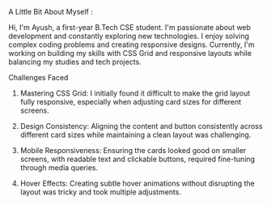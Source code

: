 A Little Bit About Myself :

Hi, I'm Ayush, a first-year B.Tech CSE student. I'm passionate about web development and constantly exploring new technologies. I enjoy solving complex coding problems and creating responsive designs. Currently, I'm working on building my skills with CSS Grid and responsive layouts while balancing my studies and tech projects.

Challenges Faced

1. Mastering CSS Grid: I initially found it difficult to make the grid layout fully responsive, especially when adjusting card sizes for different screens.


2. Design Consistency: Aligning the content and button consistently across different card sizes while maintaining a clean layout was challenging.


3. Mobile Responsiveness: Ensuring the cards looked good on smaller screens, with readable text and clickable buttons, required fine-tuning through media queries.


4. Hover Effects: Creating subtle hover animations without disrupting the layout was tricky and took multiple adjustments.





